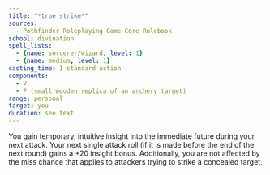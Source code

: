 ```yaml
---
title: "*true strike*"
sources:
  - Pathfinder Roleplaying Game Core Rulebook
school: divination
spell_lists:
  - {name: sorcerer/wizard, level: 1}
  - {name: medium, level: 1}
casting_time: 1 standard action
components:
  - V
  - F (small wooden replica of an archery target)
range: personal
target: you
duration: see text
---
```


You gain temporary, intuitive insight into the immediate future during your next attack. Your next single attack roll (if it is made before the end of the next round) gains a +20 insight bonus. Additionally, you are not affected by the miss chance that applies to attackers trying to strike a concealed target.


